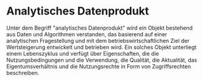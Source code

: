 # Analytisches Datenprodukt
Unter dem Begriff "analytisches Datenprodukt" wird ein Objekt bestehend aus Daten und Algorithmen verstanden, das basierend auf einer analytischen Fragestellung und mit dem betriebswirtschaftlichen Ziel der Wertsteigerung entwickelt und betrieben wird. Ein solches Objekt unterliegt einem Lebenszyklus und verfügt über Eigenschaften, die die Nutzungsbedingungen und die Verwendung, die Qualität, die Aktualität, das Eigentumsverhältnis und die Nutzungsrechte in Form von Zugriffsrechten beschreiben.

